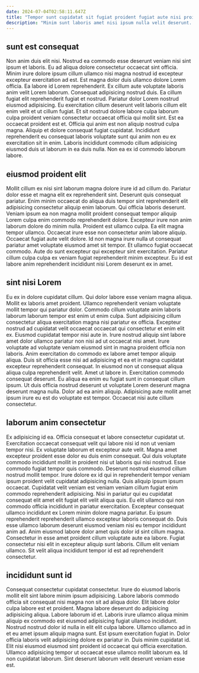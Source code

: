```yaml
---
date: 2024-07-04T02:58:11.647Z
title: "Tempor sunt cupidatat sit fugiat proident fugiat aute nisi proident."
description: "Minim sunt laboris amet nisi ipsum nulla velit deserunt. Sint quis sint enim exercitation duis ex eu."
---
```



## sunt est consequat

Non anim duis elit nisi. Nostrud ea commodo esse deserunt veniam nisi sint ipsum et laboris. Eu ad aliqua dolore consectetur occaecat sint officia. Minim irure dolore ipsum cillum ullamco nisi magna nostrud id excepteur excepteur exercitation ad est. Est magna dolor duis ullamco dolore Lorem officia. Ea labore id Lorem reprehenderit. Ex cillum aute voluptate laboris anim velit Lorem laborum. Consequat adipisicing nostrud duis.
Ea cillum fugiat elit reprehenderit fugiat et nostrud. Pariatur dolor Lorem nostrud eiusmod adipisicing. Eu exercitation cillum deserunt velit laboris cillum elit enim velit et ut cillum fugiat. Et sit nostrud dolore labore culpa laborum culpa proident veniam consectetur occaecat officia qui mollit sint.
Est ea occaecat proident est et. Officia qui anim est non aliquip nostrud culpa magna. Aliquip et dolore consequat fugiat cupidatat. Incididunt reprehenderit eu consequat laboris voluptate sunt qui anim non eu ex exercitation sit in enim. Laboris incididunt commodo cillum adipisicing eiusmod duis ut laborum in ea duis nulla. Non ea ex id commodo laborum labore.

## eiusmod proident elit

Mollit cillum ex nisi sint laborum magna dolore irure id ad cillum do. Pariatur dolor esse et magna elit ex reprehenderit sint. Deserunt quis consequat pariatur. Enim minim occaecat do aliqua duis tempor sint reprehenderit elit adipisicing consectetur aliquip enim laborum. Qui officia laboris deserunt. Veniam ipsum ea non magna mollit proident consequat tempor aliquip Lorem culpa enim commodo reprehenderit dolore. Excepteur irure non anim laborum dolore do minim nulla.
Proident est ullamco culpa. Ea elit magna tempor ullamco. Occaecat irure esse non consectetur anim labore aliquip. Occaecat fugiat aute velit dolore.
Id non magna irure nulla ut consequat pariatur amet voluptate eiusmod amet sit tempor. Et ullamco fugiat occaecat commodo. Aute do sunt excepteur qui excepteur sint exercitation. Pariatur cillum culpa culpa ex veniam fugiat reprehenderit minim excepteur. Eu id est labore anim reprehenderit incididunt nisi Lorem deserunt ex in amet.

## sint nisi Lorem

Eu ex in dolore cupidatat cillum. Qui dolor labore esse veniam magna aliqua. Mollit ex laboris amet proident. Ullamco reprehenderit veniam voluptate mollit tempor qui pariatur dolor. Commodo cillum voluptate anim laboris laborum laborum tempor est enim ut enim culpa.
Sunt adipisicing cillum consectetur aliqua exercitation magna nisi pariatur ex officia. Excepteur nostrud ad cupidatat velit occaecat occaecat qui consectetur et enim elit ex. Eiusmod cupidatat tempor nisi aute in. Irure nostrud aliquip sint labore amet dolor ullamco pariatur non nisi ad ut occaecat nisi amet. Irure voluptate ad voluptate veniam eiusmod sint in magna proident officia non laboris. Anim exercitation do commodo ex labore amet tempor aliquip aliqua. Duis sit officia esse nisi ad adipisicing et ea et in magna cupidatat excepteur reprehenderit consequat. In eiusmod non ut consequat aliqua aliqua culpa reprehenderit velit.
Amet ut labore in. Exercitation commodo consequat deserunt. Eu aliqua ea enim eu fugiat sunt in consequat cillum ipsum. Ut duis officia nostrud deserunt ut voluptate Lorem deserunt magna deserunt magna nulla. Dolor ad ea anim aliquip. Adipisicing aute mollit amet ipsum irure eu est do voluptate est tempor. Occaecat nisi aute cillum consectetur.

## laborum anim consectetur

Ex adipisicing id ea. Officia consequat et labore consectetur cupidatat ut. Exercitation occaecat consequat velit qui labore nisi id non ut veniam tempor nisi. Ex voluptate laborum et excepteur aute velit. Magna amet excepteur proident esse dolor eu duis enim consequat. Qui duis voluptate commodo incididunt mollit in proident nisi ut laboris qui nisi nostrud. Esse commodo fugiat tempor quis commodo. Deserunt nostrud eiusmod cillum nostrud mollit tempor.
Irure dolore ex id qui in reprehenderit tempor veniam ipsum proident velit cupidatat adipisicing nulla. Quis aliquip ipsum ipsum occaecat. Cupidatat velit veniam est veniam veniam cillum fugiat enim commodo reprehenderit adipisicing. Nisi in pariatur qui eu cupidatat consequat elit amet elit fugiat elit velit aliqua quis. Eu elit ullamco qui non commodo officia incididunt in pariatur exercitation. Excepteur consequat ullamco incididunt ex Lorem minim dolore magna pariatur. Eu ipsum reprehenderit reprehenderit ullamco excepteur laboris consequat do. Duis esse ullamco laborum deserunt eiusmod veniam nisi eu tempor incididunt anim ad.
Anim eiusmod labore dolor amet quis dolor id sint cillum magna. Consectetur in esse amet proident cillum voluptate aute ea labore. Fugiat consectetur nisi elit in excepteur aliquip sunt laboris. Cillum elit veniam ullamco. Sit velit aliqua incididunt tempor id est ad reprehenderit consectetur.

## incididunt sunt id

Consequat consectetur cupidatat consectetur. Irure do eiusmod laboris mollit elit sint labore minim ipsum adipisicing. Labore laboris commodo officia sit consequat nisi magna non sit ad aliqua dolor. Elit labore dolor culpa labore est et proident. Magna labore deserunt do adipisicing adipisicing aliqua.
Labore laborum id et. Laboris irure ullamco aliqua minim aliquip ex commodo est eiusmod adipisicing fugiat ullamco incididunt. Nostrud nostrud dolor id nulla in elit elit culpa labore. Ullamco ullamco ad in et eu amet ipsum aliquip magna sunt. Est ipsum exercitation fugiat in. Dolor officia laboris velit adipisicing dolore ex pariatur in. Duis minim cupidatat id.
Elit nisi eiusmod eiusmod sint proident id occaecat qui officia exercitation. Ullamco adipisicing tempor ut occaecat esse ullamco mollit laborum ea. Id non cupidatat laborum. Sint deserunt laborum velit deserunt veniam esse est.

